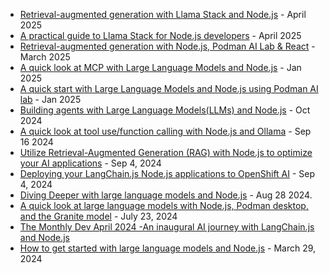 * [Retrieval-augmented generation with Llama Stack and Node.js](https://developers.redhat.com/articles/2025/04/30/retrieval-augmented-generation-llama-stack-and-nodejs) - April 2025
* [A practical guide to Llama Stack for Node.js developers](https://developers.redhat.com/articles/2025/04/02/practical-guide-llama-stack-nodejs-developers) - April 2025
* [Retrieval-augmented generation with Node.js, Podman AI Lab & React](https://developers.redhat.com/articles/2025/03/10/retrieval-augmented-generation-nodejs-podman-ai-lab-react) - March 2025
* [A quick look at MCP with Large Language Models and Node.js](https://developers.redhat.com/blog/2025/01/22/quick-look-mcp-large-language-models-and-nodejs) - Jan 2025
* [A quick start with Large Language Models and Node.js using Podman AI lab](https://developers.redhat.com/blog/2025/01/10/quick-start-large-language-models-and-nodejs-using-podman-ai-lab) - Jan 2025
* [Building agents with Large Language Models(LLMs) and Node.js](https://developers.redhat.com/blog/2024/10/25/building-agents-large-language-modelsllms-and-nodejs) - Oct 2024
* [A quick look at tool use/function calling with Node.js and Ollama](https://developers.redhat.com/blog/2024/09/10/quick-look-tool-usefunction-calling-nodejs-and-ollama) - Sep 16 2024
* [Utilize Retrieval-Augmented Generation (RAG) with Node.js to optimize your AI applications](https://developers.redhat.com/learn/openshift/utilize-retrieval-augmented-generation-rag-nodejs-optimize-your-ai-applications) - Sep 4, 2024
* [Deploying your LangChain.js Node.js applications to OpenShift AI](https://developers.redhat.com/learn/openshift/deploying-your-langchainjs-nodejs-applications-openshift-ai) - Sep 4, 2024
* [Diving Deeper with large language models and Node.js](https://developers.redhat.com/learn/diving-deeper-large-language-models-and-nodejs) - Aug 28 2024.
* [A quick look at large language models with Node.js, Podman desktop, and the Granite model](https://developers.redhat.com/articles/2024/07/22/quick-look-large-language-models-nodejs-podman-desktop-and-granite-model) - July 23, 2024
* [The Monthly Dev April 2024 -An inaugural AI journey with LangChain.js and Node.js](https://www.youtube.com/watch?v=cwq7UKWxOoU)
* [How to get started with large language models and Node.js]( https://developers.redhat.com/learning/learn:openshift:how-get-started-large-language-models-and-nodejs) - March 29, 2024

